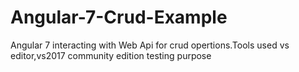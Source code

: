 # Angular-7-Crud-Example
Angular 7 interacting with Web Api for crud opertions.Tools used vs editor,vs2017 community edition
testing purpose
